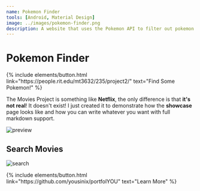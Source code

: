 ```yaml
---
name: Pokemon Finder
tools: [Android, Material Design]
image: ../images/pokemon-finder.png
description: A website that uses the Pokemon API to filter out pokemon based on type, region, and amount.
---
```

# Pokemon Finder

<p class="text-center">
{% include elements/button.html link="https://people.rit.edu/mt3632/235/project2/" text="Find Some Pokemon!" %}
</p>

The Movies Project is something like **Netflix**, the only difference is that **it's not real**! It doesn't exist! I just created it to demonstrate how the **showcase** page looks like and how you can write whatever you want with full markdown support.

![preview](https://www.sketchappsources.com/resources/source-image/we-were-soldiers-landing-page-dbruggisser.jpg)

## Search Movies

![search](https://www.sketchappsources.com/resources/source-image/microsoft-windows-10-virtual-keyboard-diogo-sousa.png)

<p class="text-center">
{% include elements/button.html link="https://github.com/yousinix/portfolYOU" text="Learn More" %}
</p>